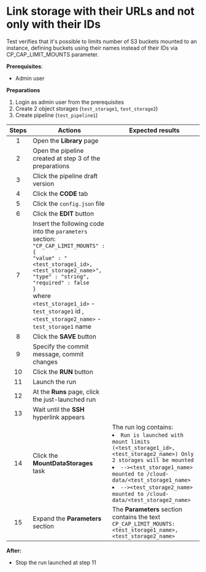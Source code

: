 # Link storage with their URLs and not only with their IDs

Test verifies that it's possible to limits number of S3 buckets mounted to an instance, defining buckets using their names instead of their IDs via CP_CAP_LIMIT_MOUNTS parameter.

**Prerequisites**:
- Admin user

**Preparations**
1. Login as admin user from the prerequisites
2. Create 2 object storages (`test_storage1`, `test_storage2`)
3. Create pipeline (`test_pipeline1`)

| Steps | Actions | Expected results |
|:---:|---|---|
| 1 | Open the **Library** page | |
| 2 | Open the pipeline created at step 3 of the preparations | |
| 3 | Click the pipeline draft version | |
| 4 | Click the **CODE** tab | |
| 5 | Click the `config.json` file | |
| 6 | Click the **EDIT** button | |
| 7 | Insert the following code into the `parameters` section: <br> `"CP_CAP_LIMIT_MOUNTS" : {` <br> `"value" : "<test_storage1_id>,<test_storage2_name>",` <br> `"type" : "string",` <br> `"required" : false` <br> `}` <br> where `<test_storage1_id>` - `test_storage1` id ,`<test_storage2_name>` - `test_storage1` name | |
| 8 | Click the **SAVE** button | |
| 9 | Specify the commit message, commit changes | |
| 10 | Click the **RUN** button | |
| 11 | Launch the run | |
| 12 | At the **Runs** page, click the just-launched run | |
| 13 | Wait until the **SSH** hyperlink appears | |
| 14 | Click the **MountDataStorages** task | The run log contains: <li> `Run is launched with mount limits (<test_storage1_id>,<test_storage2_name>) Only 2 storages will be mounted` <li> `--><test_storage1_name> mounted to /cloud-data/<test_storage1_name>` <li> `--><test_storage2_name> mounted to /cloud-data/<test_storage2_name>` |
| 15 | Expand the **Parameters** section | The **Parameters** section contains the text `CP_CAP_LIMIT_MOUNTS: <test_storage1_name>,<test_storage2_name>` |

**After:**
- Stop the run launched at step 11
